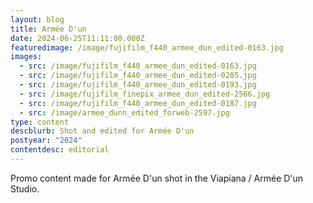 ```yaml
---
layout: blog
title: Armée D'un
date: 2024-06-25T11:11:00.000Z
featuredimage: /image/fujifilm_f440_armee_dun_edited-0163.jpg
images:
  - src: /image/fujifilm_f440_armee_dun_edited-0163.jpg
  - src: /image/fujifilm_f440_armee_dun_edited-0205.jpg
  - src: /image/fujifilm_f440_armee_dun_edited-0193.jpg
  - src: /image/fujifilm_finepix_armee_dun_edited-2566.jpg
  - src: /image/fujifilm_f440_armee_dun_edited-0187.jpg
  - src: /image/armee_dunn_edited_forweb-2597.jpg
type: content
descblurb: Shot and edited for Armée D'un
postyear: "2024"
contentdesc: editorial
---
```

Promo content made for Armée D'un shot in the Viapiana / Armée D'un Studio.
